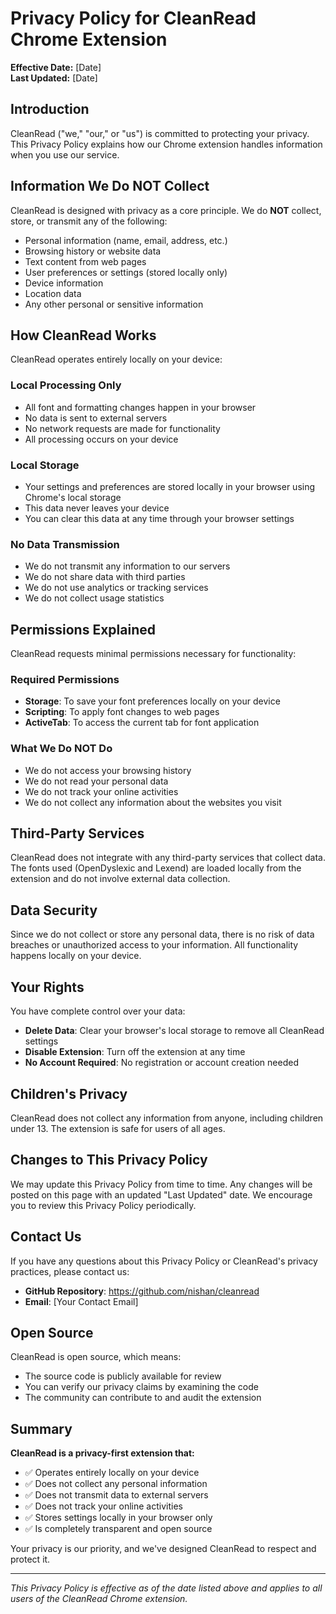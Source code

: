 # Privacy Policy for CleanRead Chrome Extension

**Effective Date:** [Date]  
**Last Updated:** [Date]

## Introduction

CleanRead ("we," "our," or "us") is committed to protecting your privacy. This Privacy Policy explains how our Chrome extension handles information when you use our service.

## Information We Do NOT Collect

CleanRead is designed with privacy as a core principle. We do **NOT** collect, store, or transmit any of the following:

- Personal information (name, email, address, etc.)
- Browsing history or website data
- Text content from web pages
- User preferences or settings (stored locally only)
- Device information
- Location data
- Any other personal or sensitive information

## How CleanRead Works

CleanRead operates entirely locally on your device:

### Local Processing Only
- All font and formatting changes happen in your browser
- No data is sent to external servers
- No network requests are made for functionality
- All processing occurs on your device

### Local Storage
- Your settings and preferences are stored locally in your browser using Chrome's local storage
- This data never leaves your device
- You can clear this data at any time through your browser settings

### No Data Transmission
- We do not transmit any information to our servers
- We do not share data with third parties
- We do not use analytics or tracking services
- We do not collect usage statistics

## Permissions Explained

CleanRead requests minimal permissions necessary for functionality:

### Required Permissions
- **Storage**: To save your font preferences locally on your device
- **Scripting**: To apply font changes to web pages
- **ActiveTab**: To access the current tab for font application

### What We Do NOT Do
- We do not access your browsing history
- We do not read your personal data
- We do not track your online activities
- We do not collect any information about the websites you visit

## Third-Party Services

CleanRead does not integrate with any third-party services that collect data. The fonts used (OpenDyslexic and Lexend) are loaded locally from the extension and do not involve external data collection.

## Data Security

Since we do not collect or store any personal data, there is no risk of data breaches or unauthorized access to your information. All functionality happens locally on your device.

## Your Rights

You have complete control over your data:

- **Delete Data**: Clear your browser's local storage to remove all CleanRead settings
- **Disable Extension**: Turn off the extension at any time
- **No Account Required**: No registration or account creation needed

## Children's Privacy

CleanRead does not collect any information from anyone, including children under 13. The extension is safe for users of all ages.

## Changes to This Privacy Policy

We may update this Privacy Policy from time to time. Any changes will be posted on this page with an updated "Last Updated" date. We encourage you to review this Privacy Policy periodically.

## Contact Us

If you have any questions about this Privacy Policy or CleanRead's privacy practices, please contact us:

- **GitHub Repository**: https://github.com/nishan/cleanread
- **Email**: [Your Contact Email]

## Open Source

CleanRead is open source, which means:
- The source code is publicly available for review
- You can verify our privacy claims by examining the code
- The community can contribute to and audit the extension

## Summary

**CleanRead is a privacy-first extension that:**
- ✅ Operates entirely locally on your device
- ✅ Does not collect any personal information
- ✅ Does not transmit data to external servers
- ✅ Does not track your online activities
- ✅ Stores settings locally in your browser only
- ✅ Is completely transparent and open source

Your privacy is our priority, and we've designed CleanRead to respect and protect it.

---

*This Privacy Policy is effective as of the date listed above and applies to all users of the CleanRead Chrome extension.*

